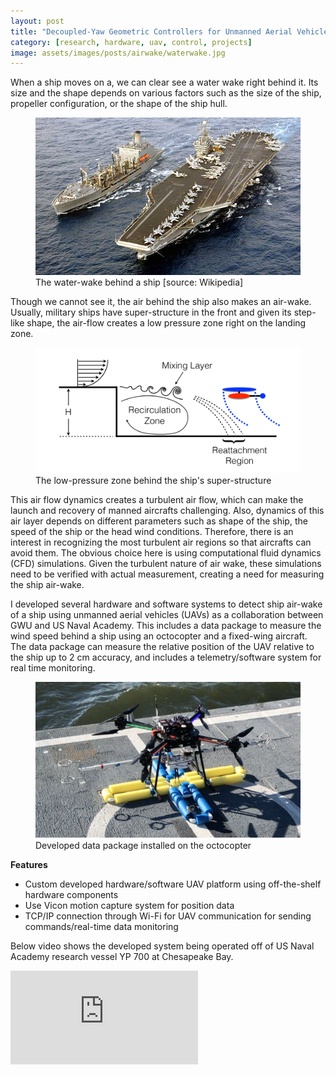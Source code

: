 ```yaml
---
layout: post
title: "Decoupled-Yaw Geometric Controllers for Unmanned Aerial Vehicles"
category: [research, hardware, uav, control, projects]
image: assets/images/posts/airwake/waterwake.jpg
---
```


When a ship moves on a, we can clear see a water wake right behind it.
Its size and the shape depends on various factors such as the size of the ship, propeller configuration, or the shape of the ship hull.

<figure>
    <img src="/assets/images/posts/airwake/waterwake.jpg" alt="Water-wake behind a ship">
    <figcaption>The water-wake behind a ship [source: Wikipedia]</figcaption>
</figure>

Though we cannot see it, the air behind the ship also makes an air-wake.
Usually, military ships have super-structure in the front and given its step-like shape, the air-flow creates a low pressure zone right on the landing zone.

<figure>
    <img src="/assets/images/posts/airwake/low_pressure_zone.png" alt="Low pressure zone over the landing pad">
    <figcaption>The low-pressure zone behind the ship's super-structure</figcaption>
</figure>

This air flow dynamics creates a turbulent air flow, which can make the launch and recovery of manned aircrafts challenging.
Also, dynamics of this air layer depends on different parameters such as shape of the ship, the speed of the ship or the head wind conditions.
Therefore, there is an interest in recognizing the most turbulent air regions so that aircrafts can avoid them.
The obvious choice here is using computational fluid dynamics (CFD) simulations.
Given the turbulent nature of air wake, these simulations need to be verified with actual measurement, creating a need for measuring the ship air-wake.

I developed several hardware and software systems to detect ship air-wake of a ship using unmanned aerial vehicles (UAVs) as a collaboration between GWU and US Naval Academy. 
This includes a data package to measure the wind speed behind a ship using an octocopter and a fixed-wing aircraft. 
The data package can measure the relative position of the UAV relative to the ship up to 2 cm accuracy, and includes a telemetry/software system for real time monitoring. 


<figure>
    <img src="/assets/images/posts/airwake/data_package.png" alt="Data package">
    <figcaption>Developed data package installed on the octocopter</figcaption>
</figure>

**Features**
* Custom developed hardware/software UAV platform using off-the-shelf hardware components
* Use Vicon motion capture system for position data
* TCP/IP connection through Wi-Fi for UAV communication for sending commands/real-time data monitoring

Below video shows the developed system being operated  off of US Naval Academy research vessel YP 700 at Chesapeake Bay.

<div class="video-container">
<iframe src="https://www.youtube.com/embed/w4UcEp5jb0E" frameborder="0" allow="autoplay; encrypted-media" allowfullscreen></iframe>
</div>

<br>
<br>